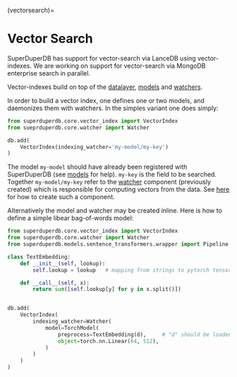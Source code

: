 (vectorsearch)=
# Vector Search

SuperDuperDB has support for vector-search via LanceDB using vector-indexes.
We are working on support for vector-search via MongoDB enterprise search in parallel.

Vector-indexes build on top of the [datalayer](datalayer), [models](models) and [watchers](watchers).

In order to build a vector index, one defines one or two models, and daemonizes them with watchers.
In the simples variant one does simply:

```python
from superduperdb.core.vector_index import VectorIndex
from sueprduperdb.core.watcher import Watcher

db.add(
    VectorIndex(indexing_watcher='my-model/my-key')
)
```

The model `my-model` should have already been registered with SuperDuperDB (see [models](models) for help). `my-key` is the field to be searched. Together `my-model/my-key` refer to the [watcher](watchers) component (previously created) which is responsible for computing vectors from the data.
See [here](watcher) for how to create such a component.

Alternatively the model and watcher may be created inline. 
Here is how to define a simple libear bag-of-words model:

```python
from superduperdb.core.vector_index import VectorIndex
from superduperdb.core.watcher import Watcher
from superduperdb.models.sentence_transformers.wrapper import Pipeline

class TextEmbedding:
    def __init__(self, lookup):
        self.lookup = lookup   # mapping from strings to pytorch tensors

    def __call__(self, x):
        return sum([self.lookup[y] for y in x.split()])


db.add(
    VectorIndex(
        indexing_watcher=Watcher(
            model=TorchModel(
                preprocess=TextEmbedding(d),     # "d" should be loaded from disk
                object=torch.nn.Linear(64, 512),
            )
        )
    )
)
```
